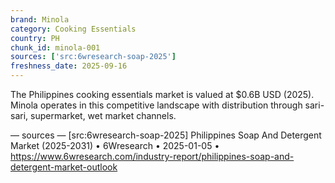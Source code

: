 ```yaml
---
brand: Minola
category: Cooking Essentials
country: PH
chunk_id: minola-001
sources: ['src:6wresearch-soap-2025']
freshness_date: 2025-09-16
---
```


The Philippines cooking essentials market is valued at $0.6B USD (2025). Minola operates in this competitive landscape with distribution through sari-sari, supermarket, wet market channels.

— sources —
[src:6wresearch-soap-2025] Philippines Soap And Detergent Market (2025-2031) • 6Wresearch • 2025-01-05 • https://www.6wresearch.com/industry-report/philippines-soap-and-detergent-market-outlook
